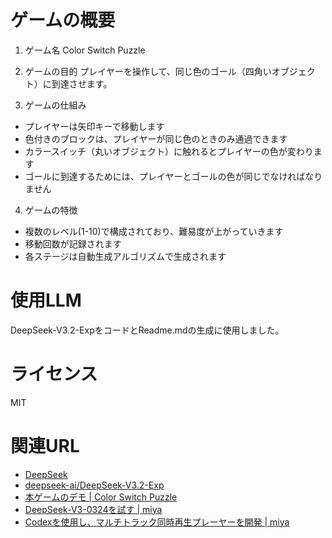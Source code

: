 # ゲームの概要
1. ゲーム名
Color Switch Puzzle

2. ゲームの目的
プレイヤーを操作して、同じ色のゴール（四角いオブジェクト）に到達させます。

3. ゲームの仕組み
- プレイヤーは矢印キーで移動します
- 色付きのブロックは、プレイヤーが同じ色のときのみ通過できます
- カラースイッチ（丸いオブジェクト）に触れるとプレイヤーの色が変わります
- ゴールに到達するためには、プレイヤーとゴールの色が同じでなければなりません

4. ゲームの特徴
- 複数のレベル(1-10)で構成されており、難易度が上がっていきます
- 移動回数が記録されます
- 各ステージは自動生成アルゴリズムで生成されます

# 使用LLM
DeepSeek-V3.2-ExpをコードとReadme.mdの生成に使用しました。

# ライセンス
MIT

# 関連URL
- [DeepSeek](https://chat.deepseek.com/)
- [deepseek-ai/DeepSeek-V3.2-Exp](https://github.com/deepseek-ai/DeepSeek-V3.2-Exp)
- [本ゲームのデモ | Color Switch Puzzle](https://miya123123.github.io/Color-Switch-Puzzle/)
- [DeepSeek-V3-0324を試す | miya](https://x.com/miya00907380/status/1908643560712544489)
- [Codexを使用し、マルチトラック同時再生プレーヤーを開発 | miya](https://x.com/miya00907380/status/1965535698624160252)

